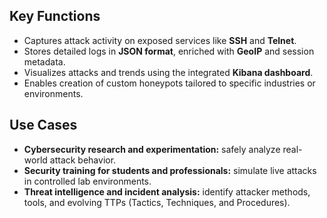 <section class="key-functions-section">
  <h2><strong>Key Functions</strong></h2>

  <ul class="key-functions-list">
    <li>Captures attack activity on exposed services like <strong>SSH</strong> and <strong>Telnet</strong>.</li>
    <li>Stores detailed logs in <strong>JSON format</strong>, enriched with <strong>GeoIP</strong> and session metadata.</li>
    <li>Visualizes attacks and trends using the integrated <strong>Kibana dashboard</strong>.</li>
    <li>Enables creation of custom honeypots tailored to specific industries or environments.</li>
  </ul>
</section>

<section class="use-cases-section">
  <h2><strong>Use Cases</strong></h2>

  <ul class="use-cases-list">
    <li><strong>Cybersecurity research and experimentation:</strong> safely analyze real-world attack behavior.</li>
    <li><strong>Security training for students and professionals:</strong> simulate live attacks in controlled lab environments.</li>
    <li><strong>Threat intelligence and incident analysis:</strong> identify attacker methods, tools, and evolving TTPs (Tactics, Techniques, and Procedures).</li>
  </ul>
</section>


